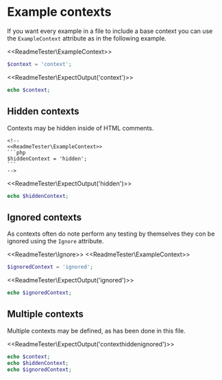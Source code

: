 # Example contexts

If you want every example in a file to include a base context you can use
the `ExampleContext` attribute as in the following example.

<<ReadmeTester\ExampleContext>>
```php
$context = 'context';
```

<<ReadmeTester\ExpectOutput('context')>>
```php
echo $context;
```

## Hidden contexts

Contexts may be hidden inside of HTML comments.

    <!--
    <<ReadmeTester\ExampleContext>>
    ```php
    $hiddenContext = 'hidden';
    ```
    -->

<<ReadmeTester\ExpectOutput('hidden')>>
```php
echo $hiddenContext;
```

## Ignored contexts

As contexts often do note perform any testing by themselves they con be ignored
using the `Ignore` attribute.

<<ReadmeTester\Ignore>>
<<ReadmeTester\ExampleContext>>
```php
$ignoredContext = 'ignored';
```

<<ReadmeTester\ExpectOutput('ignored')>>
```php
echo $ignoredContext;
```

## Multiple contexts

Multiple contexts may be defined, as has been done in this file.

<<ReadmeTester\ExpectOutput('contexthiddenignored')>>
```php
echo $context;
echo $hiddenContext;
echo $ignoredContext;
```
